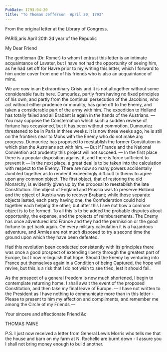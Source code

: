 ```yaml
---
PubDate: 1793-04-20
title: "To Thomas Jefferson  April 20, 1793"
---
```


   From the original letter at the Library of Congress.

   PARIS,aris April 20th 2d year of the Republic
   
   My Dear Friend

   The gentleman (Dr. Romer) to whom I entrust this letter is an intimate
   acquaintance of Lavater, but I have not had the opportunity of seeing him,
   as he had set off for Havre prior to my writing this letter, which I
   forward to him under cover from one of his friends who is also an
   acquaintance of mine.

   We are now in an Extraordinary Crisis and it is not altogether without
   some considerable faults here. Dumouriez, partly from having no fixed
   principles of his own, and partly from the continual persecution of the
   Jacobins, who act without either prudence or morality, has gone off to the
   Enemy, and taken a considerable part of the army with him. The expedition
   to Holland has totally failed and all Brabant is again in the hands of the
   Austrians. &mdash; You may suppose the Consternation which such a sudden 
   reverse of fortune
   has occasioned, but it has been without commotion. Dumouriez threatened to
   be in Paris in three weeks. It is now three weeks ago, he is still on the
   frontiers near to Mons with the Enemy who do not make any progress.
   Dumouriez has proposed to reestablish the former Constitution in which
   plan the Austrians act with him. &mdash; But if France and the National 
   Convention act prudently this project will not succeed.  &mdash; In the 
   first place there is a
   popular disposition against it, and there is force sufficient to prevent
   it &mdash; In the next place, a great deal is to be taken into the 
   calculation with respect to the Enemy. There are now so many powers 
   accidentally Jumbled together as to render it exceedingly difficult to themv
   to agree upon any common object.
   The first object, that of restoring the old Monarchy, is evidently given
   up by the proposal to reestablish the late Constitution. The object of
   England and Prussia was to preserve Holland and the object of Austria was
   to recover Brabant; while those separate objects lasted, each party having
   one, the Confederation could hold together each helping the other; but
   after this I see not how a common object is to be formed. To all this is
   to be added the probable disputes about opportunity, the expense, and the
   projects of reimbursements. The Enemy has once adventured into France and
   they had the permission or the good fortune to get back again. On every
   military calculation it is a hazardous adventure, and Armies are not much
   disposed to try a second time the ground upon which they have been
   defeated.

   Had this revolution been conducted consistently with its principles there
   was once a good prospect of extending liberty through the greatest part of
   Europe, but I now relinquish that hope. Should the Enemy by venturing into
   France put themselves again in a Condition of being Captured, the hope
   will revive, but this is a risk that I do not wish to see tried, lest it
   should fail.

   As the prospect of a general freedom is now much shortened, I begin to
   contemplate returning home. I shall await the event of the proposed
   Constitution, and then take my final leave of Europe. &mdash; I have not 
   written to the President as I have nothing to communicate more than in this
   letter - Please to present to him my affection and compliments, and
   remember me among the Circle of my Friends &mdash; 
   
   Your sincere and affectionate Friend &c

   THOMAS PAINE

   P.S. I just now received a letter from General Lewis Morris who tells me
   that the house and barn on my farm at N. Rochelle are burnt down - I assure
   you I shall not bring money enough to build another.


